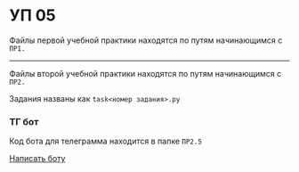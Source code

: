 # УП 05

Файлы первой учебной практики находятся по путям начинающимся с `ПР1.`

------

Файлы второй учебной практики находятся по путям начинающимся с `ПР2.`

Задания названы как `task<номер задания>.py`

### ТГ бот

Код бота для телеграмма находится в папке `ПР2.5`

[Написать боту](https://t.me/NullStackTraceBot)